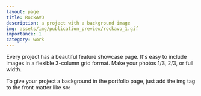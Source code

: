 ```yaml
---
layout: page
title: RockAVO
description: a project with a background image
img: assets/img/publication_preview/rockavo_1.gif
importance: 1
category: work
---
```


Every project has a beautiful feature showcase page.
It's easy to include images in a flexible 3-column grid format.
Make your photos 1/3, 2/3, or full width.

To give your project a background in the portfolio page, just add the img tag to the front matter like so:

